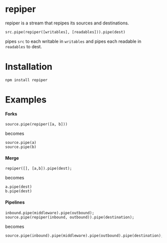 repiper
=====

repiper is a stream that repipes its sources and destinations.

```
src.pipe(repiper([writables], [readables])).pipe(dest)
```

pipes `src` to each writable in `writables` and pipes each readable in `readables` to dest.

Installation
============

```
npm install repiper
```

Examples
========

#### Forks


```
source.pipe(repiper([a, b]))
```

becomes

```
source.pipe(a)
source.pipe(b)
```

#### Merge

```
repiper([], [a,b]).pipe(dest);
```

becomes

```
a.pipe(dest)
b.pipe(dest)
```

#### Pipelines

```
inbound.pipe(middleware).pipe(outbound);
source.pipe(repiper(inbound, outbound)).pipe(destination);
```

becomes

```
source.pipe(inbound).pipe(middleware).pipe(outbound).pipe(destination);
```